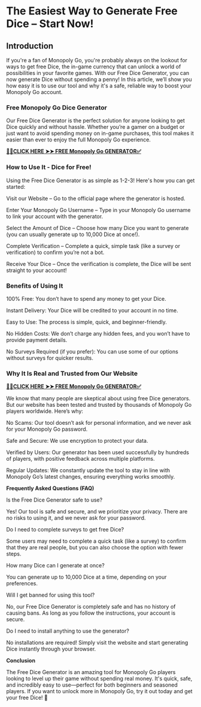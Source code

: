 # The Easiest Way to Generate Free Dice – Start Now!

## Introduction

If you're a fan of Monopoly Go, you're probably always on the lookout for ways to get free Dice, the in-game currency that can unlock a world of possibilities in your favorite games. With our Free Dice Generator, you can now generate Dice without spending a penny! In this article, we’ll show you how easy it is to use our tool and why it's a safe, reliable way to boost your Monopoly Go account.

### Free Monopoly Go Dice Generator

Our Free Dice Generator is the perfect solution for anyone looking to get Dice quickly and without hassle. Whether you’re a gamer on a budget or just want to avoid spending money on in-game purchases, this tool makes it easier than ever to enjoy the full Monopoly Go experience.

[**📌📌CLICK HERE ➤➤ FREE Monopoly Go GENERATOR✅**](https://213.232.235.80/monopolygo)

### How to Use It - Dice for Free!

Using the Free Dice Generator is as simple as 1-2-3! Here's how you can get started:

Visit our Website – Go to the official page where the generator is hosted.

Enter Your Monopoly Go Username – Type in your Monopoly Go username to link your account with the generator.

Select the Amount of Dice – Choose how many Dice you want to generate (you can usually generate up to 10,000 Dice at once!).

Complete Verification – Complete a quick, simple task (like a survey or verification) to confirm you’re not a bot.

Receive Your Dice – Once the verification is complete, the Dice will be sent straight to your account!

### Benefits of Using It

100% Free: You don’t have to spend any money to get your Dice.

Instant Delivery: Your Dice will be credited to your account in no time.

Easy to Use: The process is simple, quick, and beginner-friendly.

No Hidden Costs: We don’t charge any hidden fees, and you won’t have to provide payment details.

No Surveys Required (if you prefer): You can use some of our options without surveys for quicker results.

### Why It Is Real and Trusted from Our Website

[**📌📌CLICK HERE ➤➤ FREE Monopoly Go GENERATOR✅**](https://213.232.235.80/monopolygo)

We know that many people are skeptical about using free Dice generators. But our website has been tested and trusted by thousands of Monopoly Go players worldwide. Here’s why:

No Scams: Our tool doesn’t ask for personal information, and we never ask for your Monopoly Go password.

Safe and Secure: We use encryption to protect your data.

Verified by Users: Our generator has been used successfully by hundreds of players, with positive feedback across multiple platforms.

Regular Updates: We constantly update the tool to stay in line with Monopoly Go’s latest changes, ensuring everything works smoothly.

**Frequently Asked Questions (FAQ)**

Is the Free Dice Generator safe to use?

Yes! Our tool is safe and secure, and we prioritize your privacy. There are no risks to using it, and we never ask for your password.

Do I need to complete surveys to get free Dice?

Some users may need to complete a quick task (like a survey) to confirm that they are real people, but you can also choose the option with fewer steps.

How many Dice can I generate at once?

You can generate up to 10,000 Dice at a time, depending on your preferences.

Will I get banned for using this tool?

No, our Free Dice Generator is completely safe and has no history of causing bans. As long as you follow the instructions, your account is secure.

Do I need to install anything to use the generator?

No installations are required! Simply visit the website and start generating Dice instantly through your browser.

**Conclusion**

The Free Dice Generator is an amazing tool for Monopoly Go players looking to level up their game without spending real money. It's quick, safe, and incredibly easy to use—perfect for both beginners and seasoned players. If you want to unlock more in Monopoly Go, try it out today and get your free Dice! 🌟
